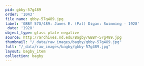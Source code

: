 ```yaml
---
pid: gbby-57g489
order: '1043'
file_name: gbby-57g489.jpg
label: 'GBBY 57G/489: James E. (Pat) Digan: Swimming - 1928'
_date: '1928'
object_type: glass plate negative
source: http://archives.nd.edu/Bagby/GBBY-57g489.jpg
thumbnail: "/_data/raw_images/bagby/gbby-57g489.jpg"
full: "/_data/raw_images/bagby/gbby-57g489.jpg"
layout: bagby_item
collection: bagby
---
```

